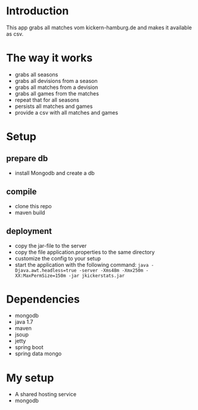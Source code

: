 # Introduction
This app grabs all matches vom kickern-hamburg.de and makes it available as csv.

# The way it works
* grabs all seasons
* grabs all devisions from a season
* grabs all matches from a devision
* grabs all games from the matches
* repeat that for all seasons
* persists all matches and games
* provide a csv with all matches and games

# Setup
## prepare db
* install Mongodb and create a db

## compile 
* clone this repo
* maven build
		
## deployment
* copy the jar-file to the server
* copy the file application.properties to the same directory
* customize the config to your setup 
* start the application with the following command: `java -Djava.awt.headless=true -server -Xms48m -Xmx250m -XX:MaxPermSize=150m -jar jkickerstats.jar`

# Dependencies
* mongodb
* java 1.7
* maven
* jsoup
* jetty
* spring boot
* spring data mongo

# My setup
* A shared hosting service
* mongodb
